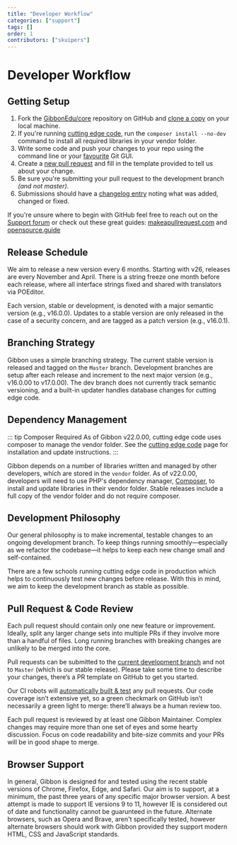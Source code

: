 ```yaml
---
title: "Developer Workflow"
categories: ["support"]
tags: []
order: 1
contributors: ["skuipers"]
---
```

# Developer Workflow
## Getting Setup

1. Fork the [GibbonEdu/core](https://github.com/GibbonEdu/core) repository on GitHub and [clone a copy](https://help.github.com/articles/cloning-a-repository/) on your local machine.
2. If you're running [cutting edge code](/introduction/installation-options/cutting-edge-code), run the `composer install --no-dev` command to install all required libraries in your vendor folder.
4. Write some code and push your changes to your repo using the command line or your [favourite](https://www.sourcetreeapp.com/) Git GUI.
5. Create a [new pull request](https://github.com/GibbonEdu/core/pulls) and fill in the template provided to tell us about your change.
6. Be sure you're submitting your pull request to the development branch _(and not master)_.
7. Submissions should have a [changelog entry](https://github.com/GibbonEdu/core/blob/main/CHANGELOG.txt) noting what was added, changed or fixed.

If you're unsure where to begin with GitHub feel free to reach out on the [Support forum](https://ask.gibbonedu.org) or check out these great guides: [makeapullrequest.com](http://makeapullrequest.com/) and [opensource.guide](https://opensource.guide/how-to-contribute/)


## Release Schedule

We aim to release a new version every 6 months. Starting with v26, releases are every November and April. There is a string freeze one month before each release, where all interface strings fixed and shared with translators via POEditor.

Each version, stable or development, is denoted with a major semantic version (e.g., v16.0.0). Updates to a stable version are only released in the case of a security concern, and are tagged as a patch version (e.g., v16.0.1). 

## Branching Strategy

Gibbon uses a simple branching strategy. The current stable version is released and tagged on the `Master` branch. Development branches are setup after each release and increment to the next major version (e.g., v16.0.00 to v17.0.00). The dev branch does not currently track semantic versioning, and a built-in updater handles database changes for cutting edge code.

## Dependency Management

::: tip Composer Required
As of Gibbon v22.0.00, cutting edge code uses composer to manage the vendor folder. See the [cutting edge code](/introduction/installation-options/cutting-edge-code) page for installation and update instructions.
:::

Gibbon depends on a number of libraries written and managed by other developers, which are stored in the `vendor` folder. As of v22.0.00, developers will need to use PHP's dependency manager, [Composer](https://getcomposer.org/), to install and update libraries in their vendor folder. Stable releases include a full copy of the vendor folder and do not require composer.

## Development Philosophy

Our general philosophy is to make incremental, testable changes to an ongoing development branch. To keep things running smoothly—especially as we refactor the codebase—it helps to keep each new change small and self-contained.

There are a few schools running cutting edge code in production which helps to continuously test new changes before release. With this in mind, we aim to keep the development branch as stable as possible. 

## Pull Request & Code Review

Each pull request should contain only one new feature or improvement. Ideally, split any larger change sets into multiple PRs if they involve more than a handful of files. Long running branches with breaking changes are unlikely to be merged into the core.

Pull requests can be submitted to the [current development branch](https://docs.gibbonedu.org/developers/getting-started/gibbon-road-map/) and not to `Master` (which is our stable release). Please take some time to describe your changes, there’s a PR template on GitHub to get you started.

Our CI robots will [automatically built & test](/development/core-concepts/testing) any pull requests. Our code coverage isn’t extensive yet, so a green checkmark on GitHub isn’t necessarily a green light to merge: there’ll always be a human review too.

Each pull request is reviewed by at least one Gibbon Maintainer. Complex changes may require more than one set of eyes and some hearty discussion. Focus on code readability and bite-size commits and your PRs will be in good shape to merge.

## Browser Support

In general, Gibbon is designed for and tested using the recent stable versions of Chrome, Firefox, Edge, and Safari. Our aim is to support, at a minimum, the past three years of any specific major browser version. A best attempt is made to support IE versions 9 to 11, however IE is considered out of date and functionality cannot be guarunteed in the future. Alternate browsers, such as Opera and Brave, aren't specifically tested, however alternate browsers should work with Gibbon provided they support modern HTML, CSS and JavaScript standards.
